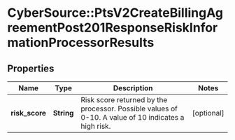 # CyberSource::PtsV2CreateBillingAgreementPost201ResponseRiskInformationProcessorResults

## Properties
Name | Type | Description | Notes
------------ | ------------- | ------------- | -------------
**risk_score** | **String** | Risk score returned by the processor. Possible values of 0-10. A value of 10 indicates a high risk.  | [optional] 


